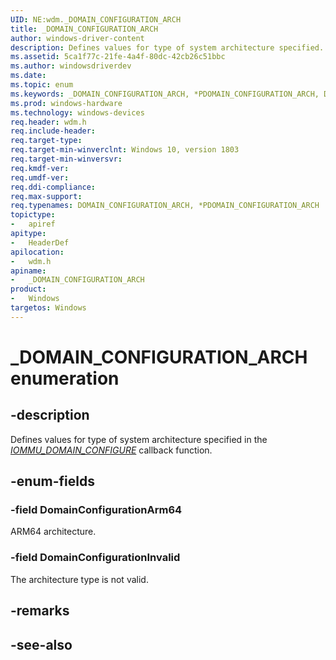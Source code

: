 ```yaml
---
UID: NE:wdm._DOMAIN_CONFIGURATION_ARCH
title: _DOMAIN_CONFIGURATION_ARCH
author: windows-driver-content
description: Defines values for type of system architecture specified.
ms.assetid: 5ca1f77c-21fe-4a4f-80dc-42cb26c51bbc
ms.author: windowsdriverdev
ms.date: 
ms.topic: enum
ms.keywords: _DOMAIN_CONFIGURATION_ARCH, *PDOMAIN_CONFIGURATION_ARCH, DOMAIN_CONFIGURATION_ARCH, 
ms.prod: windows-hardware
ms.technology: windows-devices
req.header: wdm.h
req.include-header:
req.target-type:
req.target-min-winverclnt: Windows 10, version 1803
req.target-min-winversvr:
req.kmdf-ver:
req.umdf-ver:
req.ddi-compliance:
req.max-support:
req.typenames: DOMAIN_CONFIGURATION_ARCH, *PDOMAIN_CONFIGURATION_ARCH
topictype: 
-	apiref
apitype: 
-	HeaderDef
apilocation: 
-	wdm.h
apiname: 
-	_DOMAIN_CONFIGURATION_ARCH
product:
-	Windows
targetos: Windows
---
```


# _DOMAIN_CONFIGURATION_ARCH enumeration

## -description

Defines values for type of system architecture specified in the [_IOMMU_DOMAIN_CONFIGURE_](nc-wdm-iommu_domain_configure.md) callback function.

## -enum-fields

### -field DomainConfigurationArm64
ARM64 architecture.

### -field DomainConfigurationInvalid
The architecture type is not valid. 

## -remarks

## -see-also